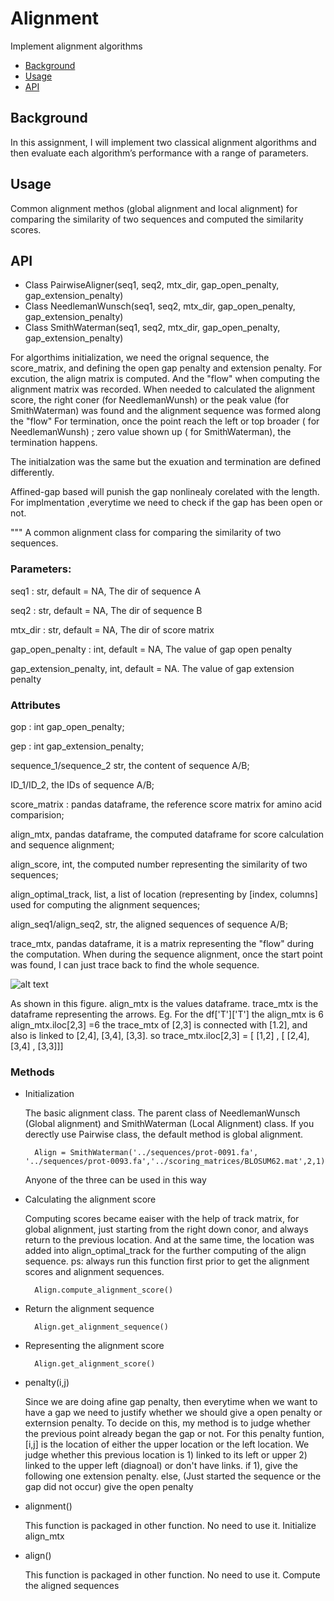 # Alignment
Implement alignment algorithms 


- [Background](#background)
- [Usage](#usage)
- [API](#api)

## Background
In this assignment, I will implement two classical alignment algorithms and then evaluate each algorithm’s performance with a range of parameters. 

## Usage 
Common alignment methos (global alignment and local alignment) for comparing the similarity of two sequences and computed the similarity scores. 

## API
* Class PairwiseAligner(seq1, seq2, mtx_dir, gap_open_penalty, gap_extension_penalty)
* Class NeedlemanWunsch(seq1, seq2, mtx_dir, gap_open_penalty, gap_extension_penalty)
* Class SmithWaterman(seq1, seq2, mtx_dir, gap_open_penalty, gap_extension_penalty)

For algorthims initialization, we need the orignal sequence, the score_matrix, and defining the open gap penalty and extension penalty.
For excution, the align matrix is computed. And the "flow" when computing the alignment matrix was recorded. When needed to calculated the alignment score, the right coner (for NeedlemanWunsh) or the peak value (for SmithWaterman) was found and the alignment sequence was formed along the "flow"
For termination, once the point reach the left or top broader ( for NeedlemanWunsh) ; zero value shown up ( for SmithWaterman), the termination happens.

The initialzation was the same but the exuation and termination are defined differently.

Affined-gap based will punish the gap nonlinealy corelated with the length. For implmentation ,everytime we need to check if the gap has been open or not.


"""
A common alignment class for comparing the similarity of two sequences.

### Parameters:
   
seq1 : str, default = NA,
        The dir of sequence A
        
seq2 : str, default = NA,
        The dir of sequence B

mtx_dir : str, default = NA,
        The dir of score matrix
        
gap_open_penalty : int, default = NA,
        The value of gap open penalty
        
gap_extension_penalty, int, default = NA.
        The value of gap extension penalty
        
### Attributes

gop : int gap_open_penalty; 

gep : int gap_extension_penalty; 

sequence_1/sequence_2 str, the content of sequence A/B; 

ID_1/ID_2, the IDs of sequence A/B; 

score_matrix : pandas dataframe, the reference score matrix for amino acid comparision; 

align_mtx, pandas dataframe, the computed dataframe for score calculation and sequence alignment; 

align_score, int, the computed number representing the similarity of two sequences; 

align_optimal_track, list, a list of location (representing by [index, columns] used for computing the alignment sequences; 

align_seq1/align_seq2, str, the aligned sequences of sequence A/B; 

trace_mtx, pandas dataframe, it is a matrix representing the "flow" during the computation. When during the sequence alignment, once the start point was found, I can just trace back to find the whole sequence.

![alt text](https://i.stack.imgur.com/LDiz2.jpg)

As shown in this figure. align_mtx is the values dataframe. trace_mtx is the dataframe representing the arrows. Eg. For the df['T']['T']  the align_mtx is 6 align_mtx.iloc[2,3] =6
the trace_mtx of [2,3] is connected with [1.2], and also is linked to [2,4], [3,4], [3,3]. so trace_mtx.iloc[2,3] = [ [1,2] , [ [2,4], [3,4] , [3,3]]] 

### Methods

* Initialization

	The basic alignment class.
	The parent class of  NeedlemanWunsch (Global alignment) and SmithWaterman (Local Alignment) class.
   If you derectly use Pairwise class, the default method is global alignment. 

        Align = SmithWaterman('../sequences/prot-0091.fa', '../sequences/prot-0093.fa','../scoring_matrices/BLOSUM62.mat',2,1)
   Anyone of the three can be used in this way
   
* Calculating the alignment score

    Computing scores became eaiser with the help of track matrix, for global alignment, just starting from the right down conor, and always return to the previous location. And at the same time, the location was added into align_optimal_track for the further computing of the align sequence.
    ps: always run this function first prior to get the alignment scores and alignment sequences.
   

        Align.compute_alignment_score()
  
* Return the alignment sequence

        Align.get_alignment_sequence()
        
* Representing the alignment score
        
        Align.get_alignment_score()
        
*  penalty(i,j)

    Since we are doing afine gap penalty, then everytime when we want to have a gap we need to justify whether we should give a open penalty or externsion penalty. To decide on this, my method is to judge whether the previous point already began the gap or not. For this penalty funtion, [i,j] is the location of either the upper location or the left location. We judge whether this previous location is 1) linked to its left or upper 2) linked to the upper left (diagnoal) or don't have links. if 1), give the following one extension penalty. else, (Just started the sequence or the gap did not occur) give the open penalty
        
* alignment()

    This function is packaged in other function. No need to use it.
    Initialize align_mtx

* align()

    This function is packaged in other function. No need to use it.
    Compute the aligned sequences




